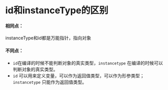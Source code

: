 # id和instanceType的区别
#### 相同点：
instanceType和id都是万能指针，指向对象
#### 不同点：
* `id`在编译的时候不能判断对象的真实类型，`instancetype` 在编译的时候可以判断对象的真实类型。
* `id` 可以用来定义变量，可以作为返回值类型，可以作为形参类型；`instancetype` 只能作为返回值类型。

